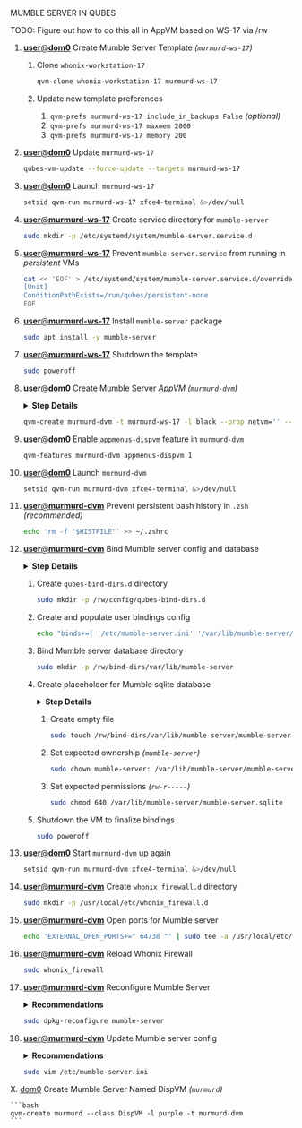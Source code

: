 MUMBLE SERVER IN QUBES


TODO: Figure out how to do this all in AppVM based on WS-17 via /rw


1.  [**user**@**dom0**]() Create Mumble Server Template _(`murmurd-ws-17`)_

    1. Clone `whonix-workstation-17`
    
        ```bash
        qvm-clone whonix-workstation-17 murmurd-ws-17
        ```

    2. Update new template preferences

        1. `qvm-prefs murmurd-ws-17 include_in_backups False` _(optional)_
        2. `qvm-prefs murmurd-ws-17 maxmem 2000`
        3. `qvm-prefs murmurd-ws-17 memory 200`

2.  [**user**@**dom0**]() Update `murmurd-ws-17`

    ```bash
    qubes-vm-update --force-update --targets murmurd-ws-17
    ```

3.  [**user**@**dom0**]() Launch `murmurd-ws-17`

    ```bash
    setsid qvm-run murmurd-ws-17 xfce4-terminal &>/dev/null
    ```

4.  [**user**@**murmurd-ws-17**]() Create service directory for `mumble-server`

    ```bash
    sudo mkdir -p /etc/systemd/system/mumble-server.service.d
    ```

5. [**user**@**murmurd-ws-17**]() Prevent `mumble-server.service` from running in _persistent_ VMs

    ```bash
    cat << 'EOF' > /etc/systemd/system/mumble-server.service.d/override.conf
    [Unit]
    ConditionPathExists=/run/qubes/persistent-none
    EOF
    ```

6.  [**user**@**murmurd-ws-17**]() Install `mumble-server` package

    ```bash
    sudo apt install -y mumble-server
    ```

7.  [**user**@**murmurd-ws-17**]() Shutdown the template

    ```bash
    sudo poweroff
    ```

8.  [**user**@**dom0**]() Create Mumble Server _AppVM_ _(`murmurd-dvm`)_

    <details>
    <summary><b>Step Details</b></summary>

    > This VM is setup as a _DispVM template_ for the named _DispVM_ that'll be running the server.

    </details>

    ```bash
    qvm-create murmurd-dvm -t murmurd-ws-17 -l black --prop netvm='' --prop template_for_dispvms=True --prop default_dispvm=''
    ```

9.  [**user**@**dom0**]() Enable `appmenus-dispvm` feature in `murmurd-dvm`

    ```bash
    qvm-features murmurd-dvm appmenus-dispvm 1
    ```

10. [**user**@**dom0**]() Launch `murmurd-dvm`

    ```bash
    setsid qvm-run murmurd-dvm xfce4-terminal &>/dev/null
    ```

11. [**user**@**murmurd-dvm**]() Prevent persistent bash history in `.zsh` _(recommended)_

    ```bash
    echo 'rm -f "$HISTFILE"' >> ~/.zshrc
    ```

12. [**user**@**murmurd-dvm**]() Bind Mumble server config and database

    <!-- 
    TODO: This step needs testing
     -->

    <details>
    <summary><b>Step Details</b></summary>

    > This will make your `mumble-server.ini` and `mumble-server.sqlite` files persist in the _DispVM_ template. If you do not do this, your server's settings, channels and registered users will be erased.

    </details>

    1. Create `qubes-bind-dirs.d` directory

        ```bash
        sudo mkdir -p /rw/config/qubes-bind-dirs.d
        ```

    2. Create and populate user bindings config

        ```bash
        echo "binds+=( '/etc/mumble-server.ini' '/var/lib/mumble-server/mumble-server.sqlite' )" | sudo tee -a /rw/config/qubes-bind-dirs.d/50_user.conf &>/dev/null
        ```

    3. Bind Mumble server database directory

        ```bash
        sudo mkdir -p /rw/bind-dirs/var/lib/mumble-server
        ```

    4. Create placeholder for Mumble sqlite database

        <details>
        <summary><b>Step Details</b></summary>

        > The `mumble-server.sqlite` database does not exist yet, so we must initialize it via the `bind-dir` directory and mirror the expected ownership and file permissions.

        </details>

        1. Create empty file
        
            ```bash
            sudo touch /rw/bind-dirs/var/lib/mumble-server/mumble-server.sqlite
            ```

        2. Set expected ownership _(`mumble-server`)_

            ```bash
            sudo chown mumble-server: /var/lib/mumble-server/mumble-server.sqlite
            ```

        3. Set expected permissions _(`rw-r-----`)_

            ```bash
            sudo chmod 640 /var/lib/mumble-server/mumble-server.sqlite
            ```
    
    3. Shutdown the VM to finalize bindings

        ```bash
        sudo poweroff
        ```

13. [**user**@**dom0**]() Start `murmurd-dvm` up again

    ```bash
    setsid qvm-run murmurd-dvm xfce4-terminal &>/dev/null
    ```

14. [**user**@**murmurd-dvm**]() Create `whonix_firewall.d` directory

    ```bash
    sudo mkdir -p /usr/local/etc/whonix_firewall.d
    ```

15. [**user**@**murmurd-dvm**]() Open ports for Mumble server

    ```bash
    echo 'EXTERNAL_OPEN_PORTS+=" 64738 "' | sudo tee -a /usr/local/etc/whonix_firewall.d/50_user.conf &>/dev/null
    ```

16. [**user**@**murmurd-dvm**]() Reload Whonix Firewall

    ```bash
    sudo whonix_firewall
    ```

17. [**user**@**murmurd-dvm**]() Reconfigure Mumble Server

    <details>
    <summary><b>Recommendations</b></summary>

    > - Autostart is suggested, or run `sudo service mumble-server start` _(Maybe test with no autostart first)_
    > - When prompted `Higher Priority?` select `Yes`
    > - Choose a secure password _(admin password?)_

    </details>

    ```bash
    sudo dpkg-reconfigure mumble-server
    ```

18. [**user**@**murmurd-dvm**]() Update Mumble server config

    <details>
    <summary><b>Recommendations</b></summary>

    > - Set the `serverpassword` to something secure, e.g., `serverpassword=DTGCEK7Qq8Zon6Z`
    > - Consider setting `logfile` to empty to prevent any service logs for better security
    > - Disable `allowping` setting because it exposes server information _(maybe not needed?)_
    > - See additional settings in this archived [Murmurd guide](https://archive.ph/Vvm2C)

    </details>

    ```bash
    sudo vim /etc/mumble-server.ini
    ```


X.  [dom0]() Create Mumble Server Named DispVM _(`murmurd`)_

    ```bash
    qvm-create murmurd --class DispVM -l purple -t murmurd-dvm
    ```
